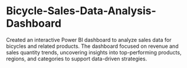 # Bicycle-Sales-Data-Analysis-Dashboard
Created an interactive Power BI dashboard to analyze sales data for bicycles and related products. The dashboard focused on revenue and sales quantity trends, uncovering insights into top-performing products, regions, and categories to support data-driven strategies.
